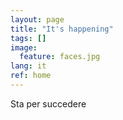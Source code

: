```yaml
---
layout: page
title: "It's happening"
tags: []
image:
  feature: faces.jpg
lang: it
ref: home
---
```


Sta per succedere
